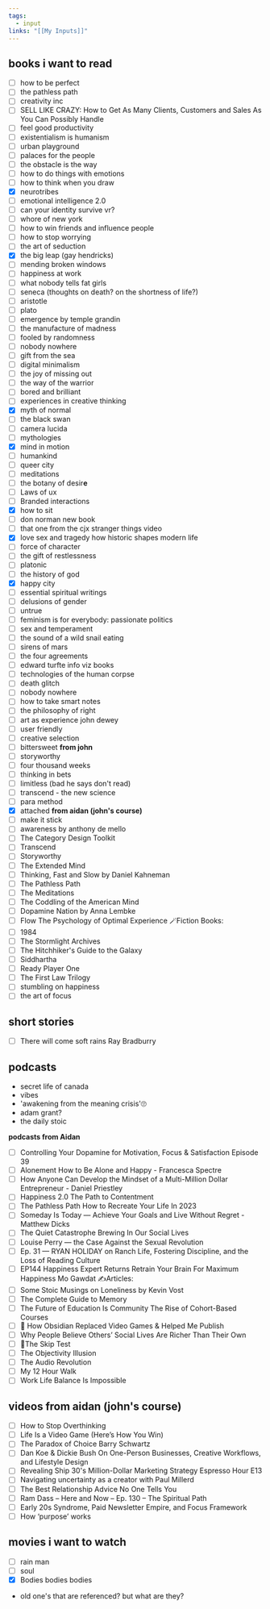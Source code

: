```yaml
---
tags:
  - input
links: "[[My Inputs]]"
---
```

## books i want to read
- [ ] how to be perfect
- [ ] the pathless path
- [ ] creativity inc
- [ ] SELL LIKE CRAZY: How to Get As Many Clients, Customers and Sales As You Can Possibly Handle
- [ ] feel good productivity
- [ ] existentialism is humanism
- [ ] urban playground
- [ ] palaces for the people
- [ ] the obstacle is the way
- [ ] how to do things with emotions
- [ ] how to think when you draw
- [x] neurotribes
- [ ] emotional intelligence 2.0
- [ ] can your identity survive vr?
- [ ] whore of new york
- [ ] how to win friends and influence people
- [ ] how to stop worrying
- [ ] the art of seduction
- [x] the big leap (gay hendricks)
- [ ] mending broken windows
- [ ] happiness at work
- [ ] what nobody tells fat girls
- [ ] seneca (thoughts on death? on the shortness of life?)
- [ ] aristotle
- [ ] plato
- [ ] emergence by temple grandin
- [ ] the manufacture of madness
- [ ] fooled by randomness
- [ ] nobody nowhere
- [ ] gift from the sea
- [ ] digital minimalism
- [ ] the joy of missing out
- [ ] the way of the warrior
- [ ] bored and brilliant
- [ ] experiences in creative thinking
- [x] myth of normal
- [ ] the black swan
- [ ] camera lucida
- [ ] mythologies
- [x] mind in motion
- [ ] humankind
- [ ] queer city
- [ ] meditations
- [ ] the botany of desir**e**
- [ ] Laws of ux
- [ ] Branded interactions
- [x] how to sit
- [ ] don norman new book
- [ ] that one from the cjx stranger things video
- [x] love sex and tragedy how historic shapes modern life
- [ ] force of character
- [ ] the gift of restlessness
- [ ] platonic
- [ ] the history of god
- [x] happy city
- [ ] essential spiritual writings
- [ ] delusions of gender
- [ ] untrue
- [ ] feminism is for everybody: passionate politics
- [ ] sex and temperament
- [ ] the sound of a wild snail eating
- [ ] sirens of mars
- [ ] the four agreements
- [ ] edward turfte info viz books
- [ ] technologies of the human corpse
- [ ] death glitch
- [ ] nobody nowhere
- [ ] how to take smart notes
- [ ] the philosophy of right
- [ ] art as experience john dewey
- [ ] user friendly
- [ ] creative selection
- [ ] bittersweet
**from john**
- [ ] storyworthy
- [ ] four thousand weeks
- [ ] thinking in bets
- [ ] limitless (bad he says don't read)
- [ ] transcend - the new science
- [ ] para method
- [x] attached
**from aidan (john's course)**
- [ ] make it stick
- [ ] awareness by anthony de mello
- [ ] The Category Design Toolkit
- [ ] Transcend
- [ ] Storyworthy
- [ ] The Extended Mind
- [ ] Thinking, Fast and Slow by Daniel Kahneman
- [ ] The Pathless Path
- [ ] The Meditations
- [ ] The Coddling of the American Mind
- [ ] Dopamine Nation by Anna Lembke
- [ ] Flow The Psychology of Optimal Experience 🪄Fiction Books:
- [ ] 1984
- [ ] The Stormlight Archives
- [ ] The Hitchhiker's Guide to the Galaxy
- [ ] Siddhartha
- [ ] Ready Player One
- [ ] The First Law Trilogy
- [ ] stumbling on happiness
- [ ] the art of focus

## short stories
- [ ] There will come soft rains Ray Bradburry
## podcasts
- secret life of canada
- vibes
- 'awakening from the meaning crisis'🙄
- adam grant?
- the daily stoic

**podcasts from Aidan**
- [ ] Controlling Your Dopamine for Motivation, Focus & Satisfaction Episode 39
- [ ] Alonement How to Be Alone and Happy - Francesca Spectre
- [ ] How Anyone Can Develop the Mindset of a Multi-Million Dollar Entrepreneur - Daniel Priestley
- [ ] Happiness 2.0 The Path to Contentment
- [ ] The Pathless Path How to Recreate Your Life In 2023
- [ ] Someday Is Today — Achieve Your Goals and Live Without Regret - Matthew Dicks
- [ ] The Quiet Catastrophe Brewing In Our Social Lives
- [ ] Louise Perry — the Case Against the Sexual Revolution
- [ ] Ep. 31 — RYAN HOLIDAY on Ranch Life, Fostering Discipline, and the Loss of Reading Culture
- [ ] EP144 Happiness Expert Returns Retrain Your Brain For Maximum Happiness Mo Gawdat ✍️Articles:
- [ ] Some Stoic Musings on Loneliness by Kevin Vost
- [ ] The Complete Guide to Memory
- [ ] The Future of Education Is Community The Rise of Cohort-Based Courses
- [ ] 🌲 How Obsidian Replaced Video Games & Helped Me Publish
- [ ] Why People Believe Others’ Social Lives Are Richer Than Their Own
- [ ] 🦘The Skip Test
- [ ] The Objectivity Illusion
- [ ] The Audio Revolution
- [ ] My 12 Hour Walk
- [ ] Work Life Balance Is Impossible
## videos from aidan (john's course)
- [ ] How to Stop Overthinking
- [ ] Life Is a Video Game (Here’s How You Win)
- [ ] The Paradox of Choice Barry Schwartz
- [ ] Dan Koe & Dickie Bush On One-Person Businesses, Creative Workflows, and Lifestyle Design
- [ ] Revealing Ship 30's Million-Dollar Marketing Strategy Espresso Hour E13
- [ ] Navigating uncertainty as a creator with Paul Millerd
- [ ] The Best Relationship Advice No One Tells You
- [ ] Ram Dass – Here and Now – Ep. 130 – The Spiritual Path
- [ ] Early 20s Syndrome, Paid Newsletter Empire, and Focus Framework
- [ ] How ‘purpose’ works
## movies i want to watch
- [ ]  rain man
- [ ] soul
- [x] Bodies bodies bodies

- old one's that are referenced? but what are they?